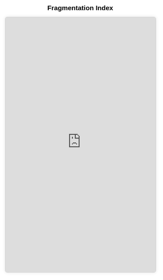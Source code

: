 
<html lang="en">
<head>
  <meta charset="UTF-8">
  <meta name="viewport" content="width=device-width, initial-scale=1.0">
  <style>
    html, body {
      margin: 0;
      padding: 0;
      background-color: white;
      color: black;
      font-family: sans-serif;
    }

    .header {
      padding: 2rem 1rem;
      text-align: center;
      font-size: 1.75rem;
      font-weight: bold;
    }

    section {
      max-width: 960px;
      margin: 0 auto;
      padding: 2rem 1rem;
    }

    h2 {
      text-align: center;
      margin-bottom: 1rem;
    }

    .iframe-fixed {
      width: 100%;
      height: 800px; /* Fixed height to eliminate scrollbars */
      border: 1px solid #ccc;
      border-radius: 6px;
      box-shadow: 0 0 12px rgba(0,0,0,0.1);
    }

    @media screen and (max-width: 768px) {
      .iframe-fixed {
        height: 600px; /* Shorter on small devices */
      }
    }
  </style>
</head>
<body>


  <section>
    <h2>Fragmentation Index</h2>
    <iframe
      class="iframe-fixed"
      src="https://lookerstudio.google.com/embed/reporting/8c92f986-d3b2-4bb7-a839-267912190484/page/1n0HF"
      allowfullscreen>
    </iframe>
  </section>



</body>
</html>


